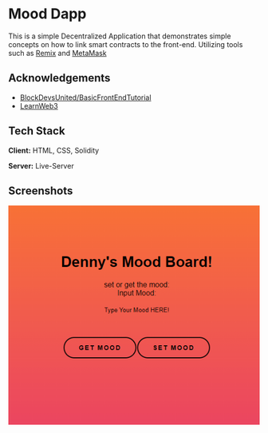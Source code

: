 
# Mood Dapp

This is a simple Decentralized Application that demonstrates simple concepts on how to link smart contracts to the front-end. 
 Utilizing tools such as [Remix](https://remix.ethereum.org/) and [MetaMask](https://metamask.io/)

## Acknowledgements

 - [BlockDevsUnited/BasicFrontEndTutorial](https://github.com/BlockDevsUnited/BasicFrontEndTutorial)
 - [LearnWeb3](https://www.learnweb3.io/)


## Tech Stack

**Client:** HTML, CSS, Solidity

**Server:** Live-Server


## Screenshots

![App Screenshot](images/Captureimg.PNG)
